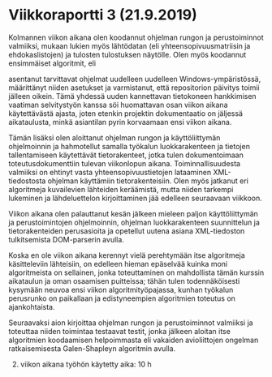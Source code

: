 # Viikkoraportti 3 (21.9.2019)

Kolmannen viikon aikana olen koodannut ohjelman rungon ja perustoiminnot valmiiksi, mukaan lukien myös lähtödatan (eli yhteensopivuusmatriisin ja ehdokaslistojen) ja tulosten tulostuksen näytölle. Olen myös koodannut ensimmäiset algoritmit, eli 


asentanut tarvittavat ohjelmat uudelleen uudelleen Windows-ympäristössä, määrittänyt niiden asetukset ja varmistanut, että repositorion päivitys toimii jälleen oikein. Tämä yhdessä uuden kannettavan tietokoneen hankkimisen vaatiman selvitystyön kanssa söi huomattavan osan viikon aikana käytettävästä ajasta, joten etenkin projektin dokumentaatio on jäljessä aikataulusta, minkä asiantilan pyrin korvaamaan ensi viikon aikana.

Tämän lisäksi olen aloittanut ohjelman rungon ja käyttöliittymän ohjelmoinnin ja hahmotellut samalla työkalun luokkarakenteen ja tietojen tallentamiseen käytettävät tietorakenteet, jotka tulen dokumentoimaan toteutusdokumenttiin tulevan viikonlopun aikana. Toiminnallisuudesta valmiiksi on ehtinyt vasta yhteensopivuustietojen lataaminen XML-tiedostosta ohjelman käyttämiin tietorakenteisiin. Olen myös jatkanut eri algoritmeja kuvailevien lähteiden keräämistä, mutta niiden tarkempi lukeminen ja lähdeluettelon kirjoittaminen jää edelleen seuraavaan viikkoon.

Viikon aikana olen palauttanut kesän jälkeen mieleen paljon käyttöliittymän ja perustoimintojen ohjelmoinnin, ohjelman luokkarakenteen suunnittelun ja tietorakenteiden perusasioita ja opetellut uutena asiana XML-tiedoston tulkitsemista DOM-parserin avulla. 

Koska en ole viikon aikana kerennyt vielä perehtymään itse algoritmeja käsitteleviin lähteisiin, on edelleen hieman epäselvää kuinka moni algoritmeista on sellainen, jonka toteuttaminen on mahdollista tämän kurssin aikataulun ja oman osaamisen puitteissa; tähän tulen todennäköisesti kysymään neuvoa ensi viikon algoritmityöpajassa, kunhan työkalun perusrunko on paikallaan ja edistyneempien algoritmien toteutus on ajankohtaista.

Seuraavaksi aion kirjoittaa ohjelman rungon ja perustoiminnot valmiiksi ja toteuttaa niiden toimintaa testaavat testit, jonka jälkeen aloitan itse algoritmien koodaamisen helpoimmasta eli vakaiden avioliittojen ongelman ratkaisemisesta Galen-Shapleyn algoritmin avulla.

2. viikon aikana työhön käytetty aika: 10 h
